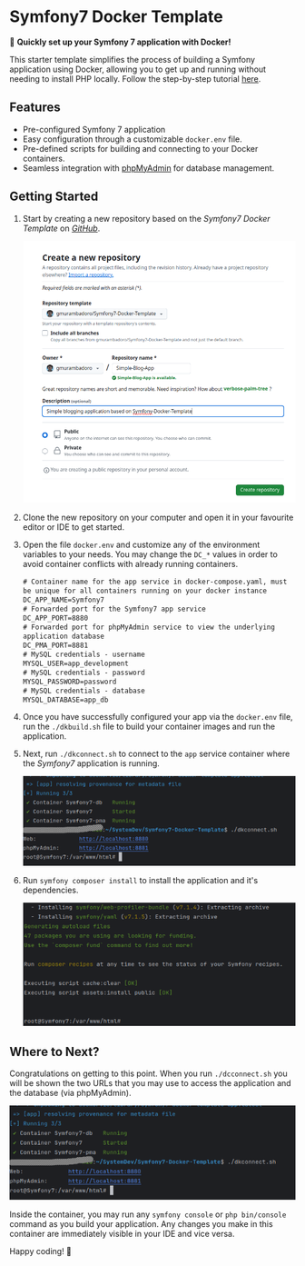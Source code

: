 # Symfony7 Docker Template

🚀 **Quickly set up your Symfony 7 application with Docker!**

This starter template simplifies the process of building a Symfony application using Docker, allowing you to get up and
running without needing to install PHP locally. Follow the step-by-step
tutorial [here](https://kumoitech.xyz/blog/how-to-start-a-symfony-7-application-with-docker-without-having-php-locally-installed-on-your-machine).

## Features

- Pre-configured Symfony 7 application
- Easy configuration through a customizable `docker.env` file.
- Pre-defined scripts for building and connecting to your Docker containers.
- Seamless integration with [phpMyAdmin](https://www.phpmyadmin.net/) for database management.

## Getting Started

1. Start by creating a new repository based on the *Symfony7 Docker Template* on *[GitHub](https://github.com)*.

   ![New Repository](new-repository.png)

2. Clone the new repository on your computer and open it in your favourite editor or IDE to get started.
3. Open the file `docker.env` and customize any of the environment variables to your needs. You may change the `DC_*`
   values in order to avoid container conflicts with already running containers.

    ```shell
    # Container name for the app service in docker-compose.yaml, must be unique for all containers running on your docker instance
    DC_APP_NAME=Symfony7
    # Forwarded port for the Symfony7 app service
    DC_APP_PORT=8880
    # Forwarded port for phpMyAdmin service to view the underlying application database
    DC_PMA_PORT=8881
    # MySQL credentials - username
    MYSQL_USER=app_development
    # MySQL credentials - password
    MYSQL_PASSWORD=password
    # MySQL credentials - database
    MYSQL_DATABASE=app_db
    ``` 

4. Once you have successfully configured your app via the `docker.env` file, run the `./dkbuild.sh` file to build your
   container images and run the application.
5. Next, run `./dkconnect.sh` to connect to the `app` service container where the *Symfony7* application is running.

   ![Connecting to Symfony7 container](dkconnect-img.png)

6. Run `symfony composer install` to install the application and it's dependencies.

   ![Installation of application and composer packages](dkconnect-install.png)

## Where to Next?

Congratulations on getting to this point. When you run `./dcconnect.sh` you will be shown the two URLs that you may use
to access the application and the database (via phpMyAdmin).

![Connecting to Symfony7 container](dkconnect-img.png)

Inside the container, you may run any `symfony console` or `php bin/console` command as you build your application. Any
changes you make in this container are
immediately visible in your IDE and vice versa.

Happy coding! 🎉


